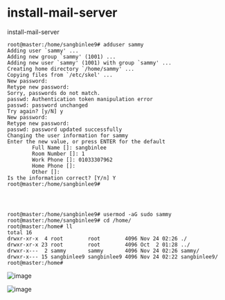 # install-mail-server
install-mail-server



    
    root@master:/home/sangbinlee9# adduser sammy
    Adding user `sammy' ...
    Adding new group `sammy' (1001) ...
    Adding new user `sammy' (1001) with group `sammy' ...
    Creating home directory `/home/sammy' ...
    Copying files from `/etc/skel' ...
    New password:
    Retype new password:
    Sorry, passwords do not match.
    passwd: Authentication token manipulation error
    passwd: password unchanged
    Try again? [y/N] y
    New password:
    Retype new password:
    passwd: password updated successfully
    Changing the user information for sammy
    Enter the new value, or press ENTER for the default
            Full Name []: sangbinlee
            Room Number []: 1
            Work Phone []: 01033307962
            Home Phone []:
            Other []:
    Is the information correct? [Y/n] Y
    root@master:/home/sangbinlee9#



    
    root@master:/home/sangbinlee9# usermod -aG sudo sammy
    root@master:/home/sangbinlee9# cd /home/
    root@master:/home# ll
    total 16
    drwxr-xr-x  4 root        root        4096 Nov 24 02:26 ./
    drwxr-xr-x 23 root        root        4096 Oct  2 01:28 ../
    drwxr-x---  2 sammy       sammy       4096 Nov 24 02:26 sammy/
    drwxr-x--- 15 sangbinlee9 sangbinlee9 4096 Nov 24 02:22 sangbinlee9/
    root@master:/home#


![image](https://github.com/sangbinlee/install-mail-server/assets/4024414/fde44442-9e02-42dd-8cdd-bc0079cc2df8)











![image](https://github.com/sangbinlee/install-mail-server/assets/4024414/f6a521ac-0b74-4855-a925-e3d6be1e6b3f)
